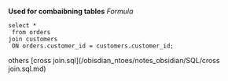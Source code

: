 **Used for combaibning tables**
*Formula*

	select *
	 from orders 
	join customers
	 ON orders.customer_id = customers.customer_id;


others [cross join.sql](/obisdian_ntoes/notes_obsidian/SQL/cross join.sql.md) 